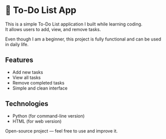 # 📝 To-Do List App

This is a simple To-Do List application I built while learning coding.  
It allows users to add, view, and remove tasks.  

Even though I am a beginner, this project is fully functional and can be used in daily life.

## Features
- Add new tasks
- View all tasks
- Remove completed tasks
- Simple and clean interface

## Technologies
- Python (for command-line version)
- HTML (for web version)

Open-source project — feel free to use and improve it.
